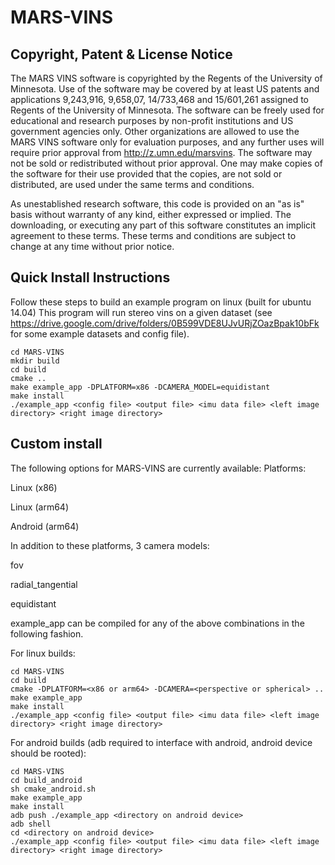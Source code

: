 # MARS-VINS
## Copyright, Patent & License Notice
The MARS VINS software is copyrighted by the Regents of the University of
Minnesota. Use of the software may be covered by at least US patents and
applications 9,243,916, 9,658,07, 14/733,468 and 15/601,261 assigned to Regents
of the University of Minnesota. The software can be freely used for educational
and research purposes by non-profit institutions and US government agencies
only. Other organizations are allowed to use the MARS VINS software only for
evaluation purposes, and any further uses will require prior approval from
http://z.umn.edu/marsvins. The software may not be sold or redistributed
without prior approval. One may make copies of the software for their use
provided that the copies, are not sold or distributed, are used under the same
terms and conditions.

As unestablished research software, this code is provided on an "as is" basis
without warranty of any kind, either expressed or implied. The downloading, or
executing any part of this software constitutes an implicit agreement to these
terms. These terms and conditions are subject to change at any time without
prior notice.


## Quick Install Instructions
Follow these steps to build an example program on linux (built for ubuntu 14.04)
This program will run stereo vins on a given dataset (see https://drive.google.com/drive/folders/0B599VDE8UJvURjZOazBpak10bFk for some example datasets and config file).
```
cd MARS-VINS
mkdir build
cd build
cmake ..
make example_app -DPLATFORM=x86 -DCAMERA_MODEL=equidistant
make install
./example_app <config file> <output file> <imu data file> <left image directory> <right image directory>
```
## Custom install
The following options for MARS-VINS are currently available:
Platforms:

Linux (x86)

Linux (arm64)

Android (arm64)

In addition to these platforms, 3 camera models:

fov

radial_tangential

equidistant

example_app can be compiled for any of the above combinations in the following
fashion.

For linux builds:
```
cd MARS-VINS
cd build
cmake -DPLATFORM=<x86 or arm64> -DCAMERA=<perspective or spherical> ..
make example_app
make install
./example_app <config file> <output file> <imu data file> <left image directory> <right image directory>
```

For android builds (adb required to interface with android, android device should be rooted):
```
cd MARS-VINS
cd build_android
sh cmake_android.sh
make example_app
make install
adb push ./example_app <directory on android device>
adb shell
cd <directory on android device>
./example_app <config file> <output file> <imu data file> <left image directory> <right image directory>
```
